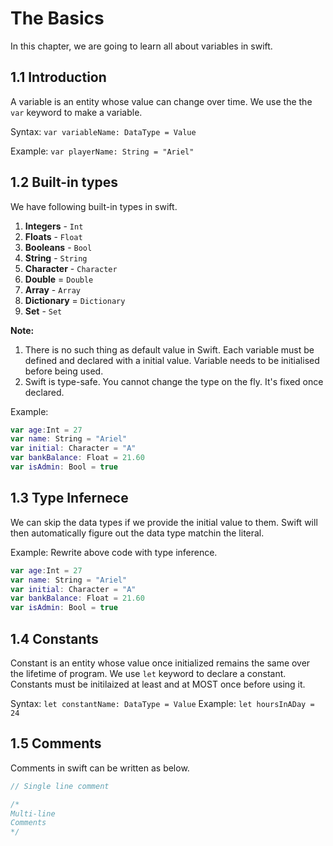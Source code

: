 # The Basics

In this chapter, we are going to learn all about variables in swift.

## 1.1 Introduction

A variable is an entity whose value can change over time. We use the the `var` keyword to make a variable.

Syntax: `var variableName: DataType = Value`

Example: `var playerName: String = "Ariel"`

## 1.2 Built-in types

We have following built-in types in swift.

1. **Integers** - `Int`
2. **Floats** - `Float` 
3. **Booleans** - `Bool` 
4. **String** - `String`
5. **Character** - `Character` 
6. **Double** = `Double`
7. **Array** - `Array`
8. **Dictionary** = `Dictionary`
9. **Set** - `Set`

**Note:** 

1. There is no such thing as default value in Swift. Each variable must be defined and declared with a initial value. Variable needs to be initialised before being used.
2. Swift is type-safe. You cannot change the type on the fly. It's fixed once declared.

Example:

```swift
var age:Int = 27
var name: String = "Ariel"
var initial: Character = "A"
var bankBalance: Float = 21.60
var isAdmin: Bool = true
```

## 1.3 Type Infernece

We can skip the data types if we provide the initial value to them. Swift will then automatically figure out the data type matchin the literal.

Example: Rewrite above code with type inference.

```swift
var age:Int = 27
var name: String = "Ariel"
var initial: Character = "A"
var bankBalance: Float = 21.60
var isAdmin: Bool = true
```

## 1.4 Constants

Constant is an entity whose value once initialized remains the same over the lifetime of program. We use `let` keyword to declare a constant. Constants must be initilaized at least and at MOST once before using it.

Syntax: `let constantName: DataType = Value`
Example: `let hoursInADay = 24`

## 1.5 Comments

Comments in swift can be written as below.

```swift
// Single line comment

/*
Multi-line
Comments
*/
```





